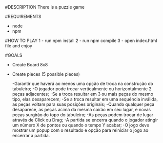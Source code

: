 #DESCRIPTION
There is a puzzle game

#REQUIREMENTS

-   node
-   npm

#HOW TO PLAY
1 - run npm install
2 - run npm compile
3 - open index.html file and enjoy

#GOALS

-   Create Board 8x8
-   Create pieces (5 possible pieces)

    -Garantir que haverá ao menos uma opção de troca na
    construção do tabuleiro;
    -O jogador pode trocar verticalmente ou
    horizontalmente 2 peças adjacentes;
    -Se a troca resultar em 3 ou mais peças do mesmo tipo,
    elas desaparecem;
    -Se a troca resultar em uma sequência inválida, as
    peças voltam para suas posições originais;
    -Quando qualquer peça desaparece, as peças acima da
    mesma cairão em seu lugar, e novas peças surgirão do
    topo do tabuleiro;
    -As peças podem trocar de lugar através de Click ou
    Drag;
    -A partida se encerra quando o jogador atingir um
    número X de pontos ou quando o tempo Y acabar;
    -O jogo deve mostrar um popup com o resultado e
    opção para reiniciar o jogo ao encerrar a partida.

